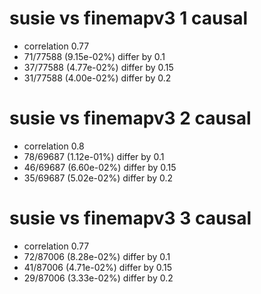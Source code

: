 # susie vs finemapv3  1 causal

- correlation 0.77
- 71/77588 (9.15e-02%) differ by 0.1
- 37/77588 (4.77e-02%) differ by 0.15
- 31/77588 (4.00e-02%) differ by 0.2


# susie vs finemapv3  2 causal

- correlation 0.8
- 78/69687 (1.12e-01%) differ by 0.1
- 46/69687 (6.60e-02%) differ by 0.15
- 35/69687 (5.02e-02%) differ by 0.2


# susie vs finemapv3  3 causal

- correlation 0.77
- 72/87006 (8.28e-02%) differ by 0.1
- 41/87006 (4.71e-02%) differ by 0.15
- 29/87006 (3.33e-02%) differ by 0.2



